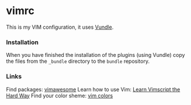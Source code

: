 vimrc
===

This is my VIM configuration, it uses [Vundle](https://github.com/VundleVim/Vundle.vim).

### Installation
When you have finished the installation of the plugins (using Vundle) copy the files from the `_bundle` directory to the `bundle` repository.

### Links
Find packages: [vimawesome](http://vimawesome.com/)
Learn how to use Vim: [Learn Vimscript the Hard Way](http://learnvimscriptthehardway.stevelosh.com/)
Find your color sheme: [vim colors](http://vimcolors.com/)
